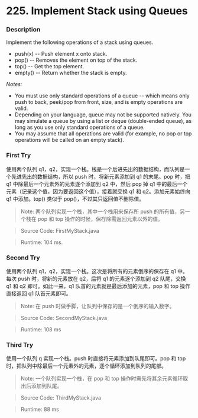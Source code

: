 # 225. Implement Stack using Queues
### Description
Implement the following operations of a stack using queues.

* push(x) -- Push element x onto stack.
* pop() -- Removes the element on top of the stack.
* top() -- Get the top element.
* empty() -- Return whether the stack is empty.

*Notes:* <br>
* You must use only standard operations of a queue -- which means only push to back, peek/pop from front, size, and is empty operations are valid.
* Depending on your language, queue may not be supported natively. You may simulate a queue by using a list or deque (double-ended queue), as long as you use only standard operations of a queue.
* You may assume that all operations are valid (for example, no pop or top operations will be called on an empty stack).

### First Try
使用两个队列 q1，q2，实现一个栈。栈是一个后进先出的数据结构，而队列是一个先进先出的数据结构，所以 push 时，将新元素添加到 q1 的末尾。pop 时，把 q1 中除最后一个元素外的元素逐个添加到 q2 中，然后 pop 掉 q1 中的最后一个元素（记录这个值，因为要返回这个值），接着就交换 q1 和 q2。添加元素始终向 q1 中添加。top() 类似于 pop()，不过其只返回值不删除值。

>Note: 两个队列实现一个栈，其中一个栈用来保存所 push 的所有值，另一个栈在 pop 和 top 操作的时候，保存除需返回元素以外的值。

> Source Code: FirstMyStack.java

> Runtime: 104 ms.

### Second Try
使用两个队列 q1，q2，实现一个栈。这次是将所有的元素倒序的保存在 q1 中。每次 push 时，将新的元素放在 q2，后将 q1 的元素逐个添加到 q2 队尾，交换 q1 和 q2 即可。如此一来，q1 队首的元素就是最后添加的元素，pop 和 top 操作直接返回 q1 队首元素即可。

>Note: 在 push 时做手脚，让队列中保存的是一个倒序的输入数字。

> Source Code: SecondMyStack.java

>Runtime: 108 ms

### Third Try
使用一个队列 q 实现一个栈。push 时直接将元素添加到队尾即可。pop 和 top 时，把队列中除最后一个元素外的元素，逐个循环添加到队列的尾部。

>Note: 一个队列实现一个栈，在 pop 和 top 操作时需先将其余元素循环取出后添加到队尾。

> Source Code: ThirdMyStack.java

>Runtime: 88 ms

